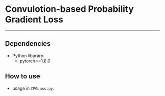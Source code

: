 # Convulotion-based Probability Gradient Loss

-------------

## Dependencies

- Python libarary:
  - pytorch>=1.8.0
  

## How to use

- usage in `CPGLoss.py`.


